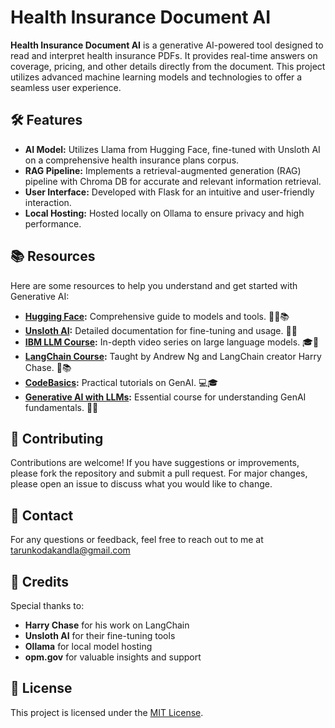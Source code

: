 

# Health Insurance Document AI

**Health Insurance Document AI** is a generative AI-powered tool designed to read and interpret health insurance PDFs. It provides real-time answers on coverage, pricing, and other details directly from the document. This project utilizes advanced machine learning models and technologies to offer a seamless user experience.

## 🛠️ Features

- **AI Model:** Utilizes Llama from Hugging Face, fine-tuned with Unsloth AI on a comprehensive health insurance plans corpus.
- **RAG Pipeline:** Implements a retrieval-augmented generation (RAG) pipeline with Chroma DB for accurate and relevant information retrieval.
- **User Interface:** Developed with Flask for an intuitive and user-friendly interaction.
- **Local Hosting:** Hosted locally on Ollama to ensure privacy and high performance.

## 📚 Resources

Here are some resources to help you understand and get started with Generative AI:

- **[Hugging Face](https://huggingface.co/docs):** Comprehensive guide to models and tools. 🧑‍💻📚
- **[Unsloth AI](https://docs.unsloth.ai/):** Detailed documentation for fine-tuning and usage. 📖🔧
- **[IBM LLM Course](https://youtube.com/playlist?list=PLOspHqNVtKAAsiohuZj1Bt4XpA3_bkS3c&si=LxRDE4iE98F4B8gv):** In-depth video series on large language models. 🎓🎥
- **[LangChain Course](https://www.deeplearning.ai/short-courses/langchain-for-llm-application-development/):** Taught by Andrew Ng and LangChain creator Harry Chase. 🌟📚
- **[CodeBasics](https://youtube.com/playlist?list=PLeo1K3hjS3uu0N_0W6giDXzZIcB07Ng_F&si=DJRTCKzeWU7ta4A3):** Practical tutorials on GenAI. 💻🎓
- **[Generative AI with LLMs](https://www.deeplearning.ai/courses/generative-ai-with-llms/):** Essential course for understanding GenAI fundamentals. 🚀📖

## 📝 Contributing

Contributions are welcome! If you have suggestions or improvements, please fork the repository and submit a pull request. For major changes, please open an issue to discuss what you would like to change.

## 📧 Contact

For any questions or feedback, feel free to reach out to me at tarunkodakandla@gmail.com

## 🔗 Credits

Special thanks to:
- **Harry Chase** for his work on LangChain
- **Unsloth AI** for their fine-tuning tools
- **Ollama** for local model hosting
- **opm.gov** for valuable insights and support

## 📄 License

This project is licensed under the [MIT License](LICENSE).
